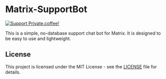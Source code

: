 # Matrix-SupportBot

[![Support Private.coffee!](https://shields.private.coffee/badge/private.coffee-support%20us!-pink?logo=coffeescript)](https://private.coffee)

This is a simple, no-database support chat bot for Matrix. It is designed to be easy to use and lightweight.

## License

This project is licensed under the MIT License - see the [LICENSE](LICENSE) file for details.
